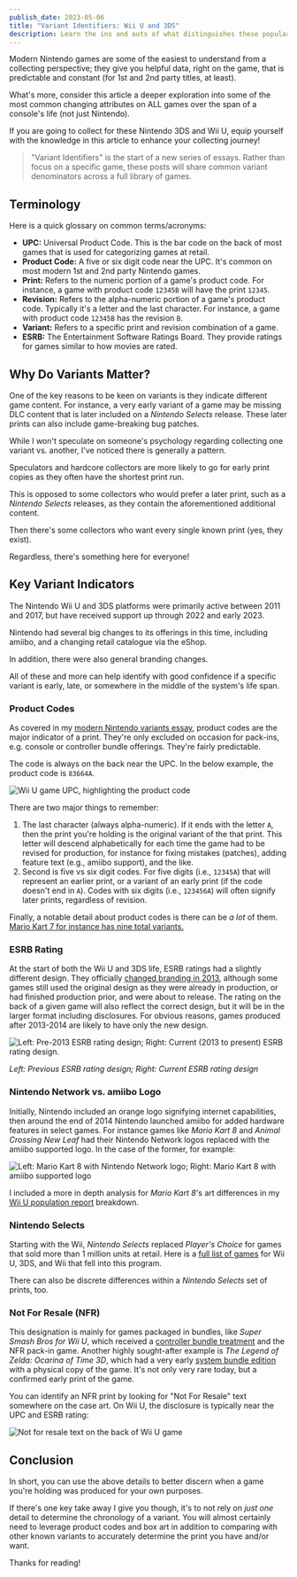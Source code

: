 ```yaml
---
publish_date: 2023-05-06
title: "Variant Identifiers: Wii U and 3DS"
description: Learn the ins and outs of what distinguishes these popular modern titles
---
```


Modern Nintendo games are some of the easiest to understand from a collecting perspective; they give you helpful data, right on the game, that is predictable and constant (for 1st and 2nd party titles, at least).

What's more, consider this article a deeper exploration into some of the most common changing attributes on ALL games over the span of a console's life (not just Nintendo).

If you are going to collect for these Nintendo 3DS and Wii U, equip yourself with the knowledge in this article to enhance your collecting journey!

> "Variant Identifiers" is the start of a new series of essays. Rather than focus on a specific game, these posts will share common variant denominators across a full library of games.

## Terminology

Here is a quick glossary on common terms/acronyms:

- **UPC:** Universal Product Code. This is the bar code on the back of most games that is used for categorizing games at retail.
- **Product Code:** A five or six digit code near the UPC. It's common on most modern 1st and 2nd party Nintendo games.
- **Print:** Refers to the numeric portion of a game's product code. For instance, a game with product code `12345B` will have the print `12345`.
- **Revision:** Refers to the alpha-numeric portion of a game's product code. Typically it's a letter and the last character. For instance, a game with product code `12345B` has the revision `B`.
- **Variant:** Refers to a specific print and revision combination of a game.
- **ESRB:** The Entertainment Software Ratings Board. They provide ratings for games similar to how movies are rated.

## Why Do Variants Matter?

One of the key reasons to be keen on variants is they indicate different game content. For instance, a very early variant of a game may be missing DLC content that is later included on a _Nintendo Selects_ release. These later prints can also include game-breaking bug patches.

While I won't speculate on someone's psychology regarding collecting one variant vs. another, I've noticed there is generally a pattern.

Speculators and hardcore collectors are more likely to go for early print copies as they often have the shortest print run.

This is opposed to some collectors who would prefer a later print, such as a _Nintendo Selects_ releases, as they contain the aforementioned additional content.

Then there's some collectors who want every single known print (yes, they exist).

Regardless, there's something here for everyone!

## Key Variant Indicators

The Nintendo Wii U and 3DS platforms were primarily active between 2011 and 2017, but have received support up through 2022 and early 2023.

Nintendo had several big changes to its offerings in this time, including amiibo, and a changing retail catalogue via the eShop.

In addition, there were also general branding changes.

All of these and more can help identify with good confidence if a specific variant is early, late, or somewhere in the middle of the system's life span.

### Product Codes

As covered in my [modern Nintendo variants essay](https://www.afew.games/essays/decoding-modern-nintendo-print-variants), product codes are the major indicator of a print. They're only excluded on occasion for pack-ins, e.g. console or controller bundle offerings. They're fairly predictable.

The code is always on the back near the UPC. In the below example, the product code is `83664A`.

![Wii U game UPC, highlighting the product code](/uploads/super-smash-wii-u.jpg)

There are two major things to remember:

1. The last character (always alpha-numeric). If it ends with the letter `A`, then the print you're holding is the original variant of the that print. This letter will descend alphabetically for each time the game had to be revised for production, for instance for fixing mistakes (patches), adding feature text (e.g., amiibo support), and the like.
2. Second is five vs six digit codes. For five digits (i.e., `12345A`) that will represent an earlier print, or a variant of an early print (if the code doesn't end in `A`). Codes with six digits (i.e., `123456A`) will often signify later prints, regardless of revision.

Finally, a notable detail about product codes is there can be _a lot_ of them. [Mario Kart 7 for instance has nine total variants.](https://www.afew.games/?search=mario+kart+7)

### ESRB Rating

At the start of both the Wii U and 3DS life, ESRB ratings had a slightly different design. They officially [changed branding in 2013](https://logos.fandom.com/wiki/Entertainment_Software_Rating_Board/Ratings#2003%E2%80%932013), although some games still used the original design as they were already in production, or had finished production prior, and were about to release. The rating on the back of a given game will also reflect the correct design, but it will be in the larger format including disclosures. For obvious reasons, games produced after 2013-2014 are likely to have only the new design.

![Left: Pre-2013 ESRB rating design; Right: Current (2013 to present) ESRB rating design.](/uploads/acnl-print-example-esrb.jpg)

_Left: Previous ESRB rating design; Right: Current ESRB rating design_

### Nintendo Network vs. amiibo Logo

Initially, Nintendo included an orange logo signifying internet capabilities, then around the end of 2014 Nintendo launched amiibo for added hardware features in select games. For instance games like _Mario Kart 8_ and _Animal Crossing New Leaf_ had their Nintendo Network logos replaced with the amiibo supported logo. In the case of the former, for example:

![Left: Mario Kart 8 with Nintendo Network logo; Right: Mario Kart 8 with amiibo supported logo](/uploads/wii_u_print_example.png)

I included a more in depth analysis for _Mario Kart 8_'s art differences in my [Wii U population report](/essays/wata-games-pop-report-analysis-wii-u) breakdown.

### Nintendo Selects

Starting with the Wii, _Nintendo Selects_ replaced _Player's Choice_ for games that sold more than 1 million units at retail. Here is a [full list of games](https://nintenfan.com/other/complete-list-nintendo-selects-wii-u-3ds-wii.html) for Wii U, 3DS, and Wii that fell into this program.

There can also be discrete differences within a _Nintendo Selects_ set of prints, too.

### Not For Resale (NFR)

This designation is mainly for games packaged in bundles, like _Super Smash Bros for Wii U_, which received a [controller bundle treatment](https://www.vg247.com/super-smash-bros-wii-u-gamecube-controller) and the NFR pack-in game. Another highly sought-after example is _The Legend of Zelda: Ocarina of Time 3D_, which had a very early [system bundle edition](https://www.zeldadungeon.net/ocarina-of-time-3ds-bundle-official-press-release/) with a physical copy of the game. It's not only very rare today, but a confirmed early print of the game.

You can identify an NFR print by looking for "Not For Resale" text somewhere on the case art. On Wii U, the disclosure is typically near the UPC and ESRB rating:

![Not for resale text on the back of Wii U game](/uploads/smash-bros-wii-u-nfr.jpg)

## Conclusion

In short, you can use the above details to better discern when a game you're holding was produced for your own purposes.

If there's one key take away I give you though, it's to not rely on _just one_ detail to determine the chronology of a variant. You will almost certainly need to leverage product codes and box art in addition to comparing with other known variants to accurately determine the print you have and/or want.

Thanks for reading!
